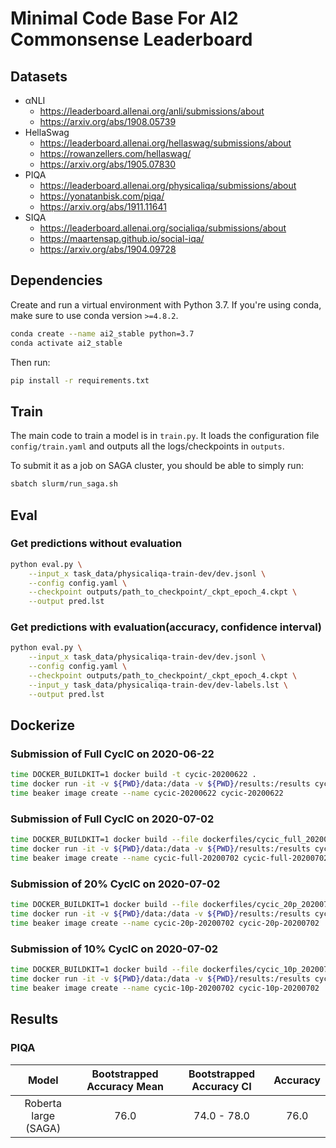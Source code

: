 # Minimal Code Base For AI2 Commonsense Leaderboard

## Datasets

- αNLI
  - https://leaderboard.allenai.org/anli/submissions/about
  - https://arxiv.org/abs/1908.05739
- HellaSwag
  - https://leaderboard.allenai.org/hellaswag/submissions/about
  - https://rowanzellers.com/hellaswag/
  - https://arxiv.org/abs/1905.07830
- PIQA
  - https://leaderboard.allenai.org/physicaliqa/submissions/about
  - https://yonatanbisk.com/piqa/
  - https://arxiv.org/abs/1911.11641
- SIQA
  - https://leaderboard.allenai.org/socialiqa/submissions/about
  - https://maartensap.github.io/social-iqa/
  - https://arxiv.org/abs/1904.09728

## Dependencies

Create and run a virtual environment with Python 3.7. If you're using conda, make sure to use conda version `>=4.8.2`.

```bash
conda create --name ai2_stable python=3.7
conda activate ai2_stable
```

Then run:

```bash
pip install -r requirements.txt
```

## Train

The main code to train a model is in `train.py`. It loads the configuration file `config/train.yaml` and outputs all the logs/checkpoints in `outputs`.

To submit it as a job on SAGA cluster, you should be able to simply run:

```bash
sbatch slurm/run_saga.sh
```

## Eval

### Get predictions without evaluation

```bash
python eval.py \
    --input_x task_data/physicaliqa-train-dev/dev.jsonl \
    --config config.yaml \
    --checkpoint outputs/path_to_checkpoint/_ckpt_epoch_4.ckpt \
    --output pred.lst
```

### Get predictions with evaluation(accuracy, confidence interval)

```bash
python eval.py \
    --input_x task_data/physicaliqa-train-dev/dev.jsonl \
    --config config.yaml \
    --checkpoint outputs/path_to_checkpoint/_ckpt_epoch_4.ckpt \
    --input_y task_data/physicaliqa-train-dev/dev-labels.lst \
    --output pred.lst
```

## Dockerize

### Submission of Full CycIC on 2020-06-22

```bash
time DOCKER_BUILDKIT=1 docker build -t cycic-20200622 .
time docker run -it -v ${PWD}/data:/data -v ${PWD}/results:/results cycic-20200622 bash run_model.sh
time beaker image create --name cycic-20200622 cycic-20200622
```

### Submission of Full CycIC on 2020-07-02

```bash
time DOCKER_BUILDKIT=1 docker build --file dockerfiles/cycic_full_20200702 --tag cycic-full-20200702 .
time docker run -it -v ${PWD}/data:/data -v ${PWD}/results:/results cycic-full-20200702 bash run_model.sh
time beaker image create --name cycic-full-20200702 cycic-full-20200702
```

### Submission of 20% CycIC on 2020-07-02

```bash
time DOCKER_BUILDKIT=1 docker build --file dockerfiles/cycic_20p_20200702 --tag cycic-20p-20200702 .
time docker run -it -v ${PWD}/data:/data -v ${PWD}/results:/results cycic-20p-20200702 bash run_model.sh
time beaker image create --name cycic-20p-20200702 cycic-20p-20200702
```

### Submission of 10% CycIC on 2020-07-02

```bash
time DOCKER_BUILDKIT=1 docker build --file dockerfiles/cycic_10p_20200702 --tag cycic-10p-20200702 .
time docker run -it -v ${PWD}/data:/data -v ${PWD}/results:/results cycic-10p-20200702 bash run_model.sh
time beaker image create --name cycic-10p-20200702 cycic-10p-20200702
```

## Results

### PIQA

|        Model         | Bootstrapped Accuracy Mean | Bootstrapped Accuracy CI | Accuracy |
| :------------------: | :------------------------: | :----------------------: | :------: |
| Roberta large (SAGA) |            76.0            |       74.0 - 78.0        |   76.0   |
